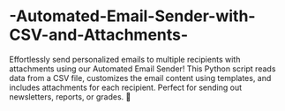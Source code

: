 # -Automated-Email-Sender-with-CSV-and-Attachments-
Effortlessly send personalized emails to multiple recipients with attachments using our Automated Email Sender! This Python script reads data from a CSV file, customizes the email content using templates, and includes attachments for each recipient. Perfect for sending out newsletters, reports, or grades. 🚀
